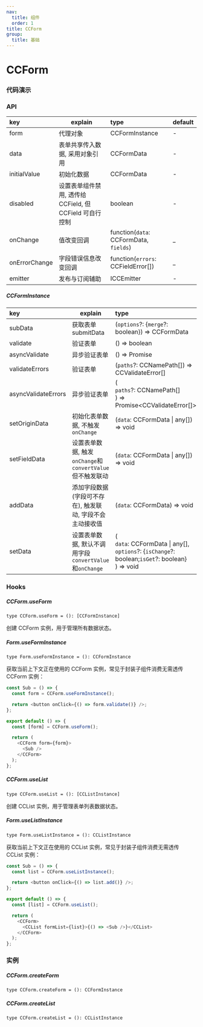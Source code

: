 ```yaml
---
nav:
  title: 组件
  order: 1
title: CCForm
group:
  title: 基础
---
```


# CCForm

### 代码演示

<code src="./basic/hooks.tsx" des></code>
<code src="./basic/clazz.tsx"></code>

### API

| key           | explain                                | type                                   | default |
|:--------------|----------------------------------------|:---------------------------------------|:--------|
| form          | 代理对象                                   | CCFormInstance                         | -       |
| data          | 表单共享传入数据, 采用对象引用                       | CCFormData                             | -       |
| initialValue  | 初始化数据                                  | CCFormData                             | -       |
| disabled      | 设置表单组件禁用, 透传给 CCField, 但 CCField 可自行控制 | boolean                                | -       |
| onChange      | 值改变回调                                  | function(`data`: CCFormData, `fields`) | _       |
| onErrorChange | 字段错误信息改变回调                             | function(`errors`: CCFieldError[])     | _       |
| emitter       | 发布与订阅辅助                                | ICCEmitter                             | -       |

##### CCFormInstance

| key                 | explain                                   | type                                                                                                       | version |
|:--------------------|-------------------------------------------|:-----------------------------------------------------------------------------------------------------------|:--------|
| subData             | 获取表单 submitData                           | (`options`?: {`merge`?: boolean}) => CCFormData                                                            | -       |
| validate            | 验证表单                                      | () => boolean                                                                                              | -       |
| asyncValidate       | 异步验证表单                                    | () => Promise<boolean>                                                                                     | -       |
| validateErrors      | 验证表单                                      | (`paths`?: CCNamePath[]) => CCValidateError[]                                                              | -       |
| asyncValidateErrors | 异步验证表单                                    | (<br/>`paths`?: CCNamePath[]<br/>) => Promise<CCValidateError[]>                                           | -       |
| setOriginData       | 初始化表单数据, 不触发`onChange`                    | (`data`: CCFormData \| any[]) => void                                                                      | -       |
| setFieldData        | 设置表单数据, 触发`onChange`和`convertValue`但不触发联动 | (`data`: CCFormData \| any[]) => void                                                                      | -       |
| addData             | 添加字段数据(字段可不存在), 触发联动, 字段不会主动接收值           | (`data`: CCFormData) => void                                                                               | -       |
| setData             | 设置表单数据, 默认不调用字段`convertValue`和`onChange`  | (<br/>`data`: CCFormData \| any[], <br/>`options`?: {`isChange`?: boolean;`isGet`?: boolean}<br/>) => void | -       |

### Hooks

##### CCForm.useForm

```
type CCForm.useForm = (): [CCFormInstance]
```

创建 CCForm 实例，用于管理所有数据状态。

##### Form.useFormInstance

```
type Form.useFormInstance = (): CCFormInstance
```

获取当前上下文正在使用的 CCForm 实例，常见于封装子组件消费无需透传 CCForm 实例：

```typescript
const Sub = () => {
  const form = CCForm.useFormInstance();

  return <button onClick={() => form.validate()} />;
};

export default () => {
  const [form] = CCForm.useForm();

  return (
    <CCForm form={form}>
      <Sub />
    </CCForm>
  );
};
```

##### CCForm.useList
```
type CCForm.useList = (): [CCListInstance]
```
创建 CCList 实例，用于管理表单列表数据状态。

##### Form.useListInstance
```
type Form.useListInstance = (): CCListInstance
```
获取当前上下文正在使用的 CCList 实例，常见于封装子组件消费无需透传 CCList 实例：

```typescript
const Sub = () => {
  const list = CCForm.useListInstance();

  return <button onClick={() => list.add()} />;
};

export default () => {
  const [list] = CCForm.useList();

  return (
    <CCForm>
      <CCList formList={list}>{() => <Sub />}</CCList>
    </CCForm>
  );
};
```

### 实例

##### CCForm.createForm
```
type CCForm.createForm = (): CCFormInstance
```

##### CCForm.createList
```
type CCForm.createList = (): CCListInstance
```
